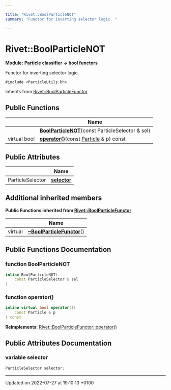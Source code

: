 ```yaml
---

title: "Rivet::BoolParticleNOT"
summary: "Functor for inverting selector logic. "

---
```


# Rivet::BoolParticleNOT

**Module:** **[Particle classifier -> bool functors](http://example.org/modules/group__particleutils__p2bool/)**



Functor for inverting selector logic. 


`#include <ParticleUtils.hh>`

Inherits from [Rivet::BoolParticleFunctor](http://example.org/classes/structrivet_1_1boolparticlefunctor/)

## Public Functions

|                | Name           |
| -------------- | -------------- |
| | **[BoolParticleNOT](http://example.org/classes/structrivet_1_1boolparticlenot/#function-boolparticlenot)**(const ParticleSelector & sel) |
| virtual bool | **[operator()](http://example.org/classes/structrivet_1_1boolparticlenot/#function-operator())**(const <a href="http://example.org/classes/classrivet_1_1particle/">Particle</a> & p) const |

## Public Attributes

|                | Name           |
| -------------- | -------------- |
| ParticleSelector | **[selector](http://example.org/classes/structrivet_1_1boolparticlenot/#variable-selector)**  |

## Additional inherited members

**Public Functions inherited from [Rivet::BoolParticleFunctor](http://example.org/classes/structrivet_1_1boolparticlefunctor/)**

|                | Name           |
| -------------- | -------------- |
| virtual | **[~BoolParticleFunctor](http://example.org/classes/structrivet_1_1boolparticlefunctor/#function-~boolparticlefunctor)**() |


## Public Functions Documentation

### function BoolParticleNOT

```cpp
inline BoolParticleNOT(
    const ParticleSelector & sel
)
```


### function operator()

```cpp
inline virtual bool operator()(
    const Particle & p
) const
```


**Reimplements**: [Rivet::BoolParticleFunctor::operator()](http://example.org/classes/structrivet_1_1boolparticlefunctor/#function-operator())


## Public Attributes Documentation

### variable selector

```cpp
ParticleSelector selector;
```


-------------------------------

Updated on 2022-07-27 at 19:10:13 +0100